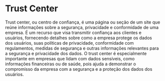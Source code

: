 # Trust Center
Trust center, ou centro de confiança, é uma página ou seção de um site que reúne informações sobre a segurança, privacidade e conformidade de uma empresa. É um recurso que visa transmitir confiança aos clientes e usuários, fornecendo detalhes sobre como a empresa protege os dados dos usuários, suas políticas de privacidade, conformidade com regulamentos, medidas de segurança e outras informações relevantes para a segurança e privacidade dos dados. O trust center é especialmente importante em empresas que lidam com dados sensíveis, como informações financeiras ou de saúde, pois ajuda a demonstrar o compromisso da empresa com a segurança e a proteção dos dados dos usuários.

